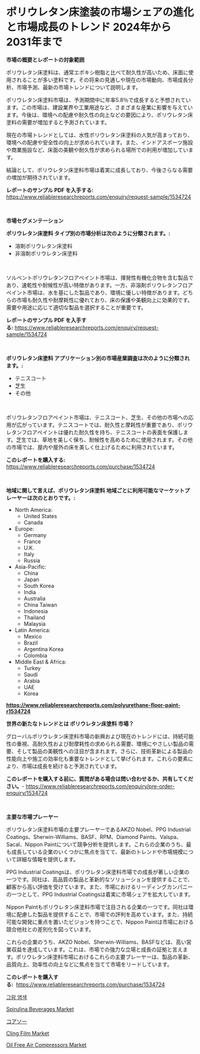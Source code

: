 <p><h1>ポリウレタン床塗装の市場シェアの進化と市場成長のトレンド 2024年から2031年まで</h1></p><p><strong>市場の概要とレポートの対象範囲</strong></p>
<p><p>ポリウレタン床塗料は、通常エポキシ樹脂と比べて耐久性が高いため、床面に使用されることが多い塗料です。その将来の見通しや現在の市場動向、市場成長分析、市場予測、最新の市場トレンドについて説明します。</p><p>ポリウレタン床塗料市場は、予測期間中に年率5.8％で成長すると予想されています。この市場は、建設業界や工業用途など、さまざまな産業に影響を与えています。今後は、環境への配慮や耐久性の向上などの要因により、ポリウレタン床塗料の需要が増加すると予測されています。</p><p>現在の市場トレンドとしては、水性ポリウレタン床塗料の人気が高まっており、環境への配慮や安全性の向上が求められています。また、インドアスポーツ施設や商業施設など、床面の美観や耐久性が求められる場所での利用が増加しています。</p><p>結論として、ポリウレタン床塗料市場は着実に成長しており、今後さらなる需要の増加が期待されています。</p></p>
<p><strong>レポートのサンプル PDF を入手する:</strong> <a href="https://www.reliableresearchreports.com/enquiry/request-sample/1534724">https://www.reliableresearchreports.com/enquiry/request-sample/1534724</a></p>
<p>&nbsp;</p>
<p><strong>市場セグメンテーション</strong></p>
<p><strong>ポリウレタン床塗料 タイプ別の市場分析は次のように分類されます。:</strong></p>
<p><ul><li>溶剤ポリウレタン床塗料</li><li>非溶剤ポリウレタン床塗料</li></ul></p>
<p>&nbsp;</p>
<p><p>ソルベントポリウレタンフロアペイント市場は、揮発性有機化合物を含む製品であり、速乾性や耐候性が高い特徴があります。一方、非溶剤ポリウレタンフロアペイント市場は、水を基にした製品であり、環境に優しい特徴があります。どちらの市場も耐久性や耐摩耗性に優れており、床の保護や美観向上に効果的です。需要や用途に応じて適切な製品を選択することが重要です。</p></p>
<p><strong>レポートのサンプル PDF を入手する:</strong>&nbsp;<a href="https://www.reliableresearchreports.com/enquiry/request-sample/1534724">https://www.reliableresearchreports.com/enquiry/request-sample/1534724</a></p>
<p>&nbsp;</p>
<p><strong> ポリウレタン床塗料 アプリケーション別の市場産業調査は次のように分類されます。:</strong></p>
<p><ul><li>テニスコート</li><li>芝生</li><li>その他</li></ul></p>
<p>&nbsp;</p>
<p><p>ポリウレタンフロアペイント市場は、テニスコート、芝生、その他の市場への応用が広がっています。テニスコートでは、耐久性と摩耗性が重要であり、ポリウレタンフロアペイントは優れた耐久性を持ち、テニスコートの表面を保護します。芝生では、草地を美しく保ち、耐候性を高めるために使用されます。その他の市場では、屋内や屋外の床を美しく仕上げるために利用されています。</p></p>
<p><strong>このレポートを購入する:</strong>&nbsp; <a href="https://www.reliableresearchreports.com/purchase/1534724">https://www.reliableresearchreports.com/purchase/1534724</a></p>
<p>&nbsp;</p>
<p><strong>地域に関して言えば、ポリウレタン床塗料 地域ごとに利用可能なマーケットプレーヤーは次のとおりです。:</strong></p>
<p><ul>
    <li>
        North America:
        <ul>
            <li>United States</li>
            <li>Canada</li>
        </ul>
    </li>
    <li>
        Europe:
        <ul>
            <li>Germany</li>
            <li>France</li>
            <li>U.K.</li>
            <li>Italy</li>
            <li>Russia</li>
        </ul>
    </li>
    <li>
        Asia-Pacific:
        <ul>
            <li>China</li>
            <li>Japan</li>
            <li>South Korea</li>
            <li>India</li>
            <li>Australia</li>
            <li>China Taiwan</li>
            <li>Indonesia</li>
            <li>Thailand</li>
            <li>Malaysia</li>
        </ul>
    </li>
    <li>
        Latin America:
        <ul>
            <li>Mexico</li>
            <li>Brazil</li>
            <li>Argentina Korea</li>
            <li>Colombia</li>
        </ul>
    </li>
    <li>
        Middle East & Africa:
        <ul>
            <li>Turkey</li>
            <li>Saudi</li>
            <li>Arabia</li>
            <li>UAE</li>
            <li>Korea</li>
        </ul>
    </li>
    </ul></p>
<p><strong><a href="https://www.reliableresearchreports.com/polyurethane-floor-paint-r1534724">https://www.reliableresearchreports.com/polyurethane-floor-paint-r1534724</a></strong>&nbsp;</p>
<p><strong>世界の新たなトレンドとは ポリウレタン床塗料 市場？</strong></p>
<p><p>グローバルポリウレタン床塗料市場の新興および現在のトレンドには、持続可能性の重視、高耐久性および耐摩耗性の求められる需要、環境にやさしい製品の需要、そして製品の美観性への注目が含まれます。さらに、技術革新による製品の性能向上や施工の効率化も重要なトレンドとして挙げられます。これらの要素により、市場は成長を続けると予測されています。</p></p>
<p><strong>このレポートを購入する前に、質問がある場合は問い合わせるか、共有してください。</strong>- <a href="https://www.reliableresearchreports.com/enquiry/pre-order-enquiry/1534724">https://www.reliableresearchreports.com/enquiry/pre-order-enquiry/1534724</a></p>
<p>&nbsp;</p>
<p><strong>主要な市場プレーヤー</strong></p>
<p><p>ポリウレタン床塗料市場の主要プレーヤーであるAKZO Nobel、PPG Industrial Coatings、Sherwin-Williams、BASF、RPM、Diamond Paints、Valspa、Sacal、Nippon Paintについて競争分析を提供します。これらの企業のうち、最も成長している企業のいくつかに焦点を当てて、最新のトレンドや市場規模について詳細な情報を提供します。</p><p>PPG Industrial Coatingsは、ポリウレタン床塗料市場での成長が著しい企業の一つです。同社は、高品質の製品と革新的なソリューションを提供することで、顧客から高い評価を受けています。また、市場におけるリーディングカンパニーの一つとして、PPG Industrial Coatingsは着実に市場シェアを拡大しています。</p><p>Nippon Paintもポリウレタン床塗料市場で注目される企業の一つです。同社は環境に配慮した製品を提供することで、市場での評判を高めています。また、持続可能な開発に重点を置いたビジョンを持つことで、Nippon Paintは市場における競合他社との差別化を図っています。</p><p>これらの企業のうち、AKZO Nobel、Sherwin-Williams、BASFなどは、高い営業収益を達成しています。これは、市場での強力な立場と成長の証拠と言えます。ポリウレタン床塗料市場におけるこれらの主要プレーヤーは、製品の革新、品質向上、効率性の向上などに焦点を当てて市場をリードしています。</p></p>
<p><strong>このレポートを購入する:</strong>&nbsp;&nbsp;<a href="https://www.reliableresearchreports.com/purchase/1534724">https://www.reliableresearchreports.com/purchase/1534724</a></p>
<p><p><a href="https://github.com/Madalyell456456/Market-Research-Report-List-1/blob/main/161520516581.md">그람 염색</a></p><p><a href="https://github.com/gdfhhhj/Market-Research-Report-List-4/blob/main/spirulina-beverages-market.md">Spirulina Beverages Market</a></p><p><a href="https://medium.com/@camron674/%E3%82%B3%E3%82%A2%E3%82%BD%E3%83%BC%E3%82%BA%E5%B8%82%E5%A0%B4-%E5%B8%82%E5%A0%B4%E3%82%B7%E3%82%A7%E3%82%A2-%E5%B8%82%E5%A0%B4%E3%83%88%E3%83%AC%E3%83%B3%E3%83%89-%E5%B0%86%E6%9D%A5%E3%81%AE%E6%88%90%E9%95%B7%E3%82%92%E6%8E%A2%E3%82%8B-2ad89b7e8369">コアソー</a></p><p><a href="https://boundless-drawbridge-702.notion.site/Cling-Film-Market-Growth-Market-Trends-COVID-19-Impact-and-Forecasts-for-period-from-2024-2031-0667606a3749491ab24a0c6cb721f0bb">Cling Film Market</a></p><p><a href="https://view.publitas.com/reportprime-1/oil-free-air-compressors-market-growth-market-trends-covid-19-impact-and-forecasts-for-period-from-2024-2031/">Oil Free Air Compressors Market</a></p></p>